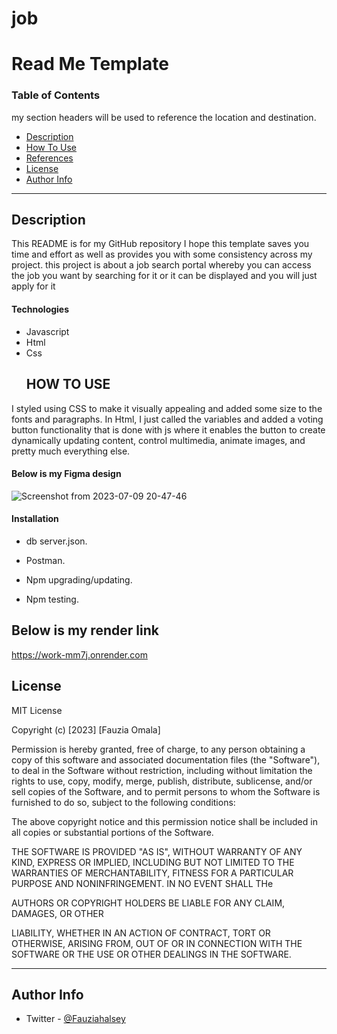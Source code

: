 # job
# Read Me Template


### Table of Contents

my  section headers will be used to reference the location and destination.




- [Description](#description)
- [How To Use](#how-to-use)
- [References](#references)
- [License](#license)
- [Author Info](#author-info)

---

## Description

This README is for my GitHub repository I hope this template saves you time and effort as well as provides you with some consistency across my project.
this project is about a job search portal whereby you can access the job you want by searching for it or it can be displayed and you will just apply for it

#### Technologies


- Javascript
- Html
- Css
  ## HOW TO USE
I styled using CSS to make it visually appealing and added some size to the fonts and paragraphs.
In Html, I just called the variables and added a voting button functionality that is done with js where
it enables the button to create dynamically updating content, control multimedia, animate images, and pretty much everything else.

#### Below is my Figma design
![Screenshot from 2023-07-09 20-47-46](https://github.com/Fauziahalsey/jobapplication-managementsystem/assets/113023645/9637bf41-8160-4913-bb2c-41a7e4a0006f)

#### Installation

- db server.json.

- Postman.
  
- Npm upgrading/updating.

- Npm testing.
## Below is my render link
https://work-mm7j.onrender.com

## License

MIT License

Copyright (c) [2023] [Fauzia Omala]

Permission is hereby granted, free of charge, to any person obtaining a copy
of this software and associated documentation files (the "Software"), to deal
in the Software without restriction, including without limitation the rights
to use, copy, modify, merge, publish, distribute, sublicense, and/or sell
copies of the Software, and to permit persons to whom the Software is
furnished to do so, subject to the following conditions:

The above copyright notice and this permission notice shall be included in all
copies or substantial portions of the Software.

THE SOFTWARE IS PROVIDED "AS IS", WITHOUT WARRANTY OF ANY KIND, EXPRESS OR
IMPLIED, INCLUDING BUT NOT LIMITED TO THE WARRANTIES OF MERCHANTABILITY,
FITNESS FOR A PARTICULAR PURPOSE AND NONINFRINGEMENT. IN NO EVENT SHALL THe

AUTHORS OR COPYRIGHT HOLDERS BE LIABLE FOR ANY CLAIM, DAMAGES, OR OTHER

LIABILITY, WHETHER IN AN ACTION OF CONTRACT, TORT OR OTHERWISE, ARISING FROM,
OUT OF OR IN CONNECTION WITH THE SOFTWARE OR THE USE OR OTHER DEALINGS IN THE
SOFTWARE.



---

## Author Info

- Twitter - [@Fauziahalsey](https://twitter.com/home)


